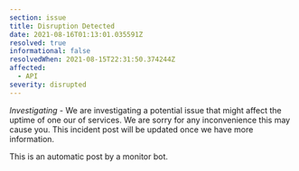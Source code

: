 ```yaml
---
section: issue
title: Disruption Detected
date: 2021-08-16T01:13:01.035591Z
resolved: true
informational: false
resolvedWhen: 2021-08-15T22:31:50.374244Z
affected:
  - API
severity: disrupted
---
```

*Investigating* - We are investigating a potential issue that might affect the uptime of one our of services. We are sorry for any inconvenience this may cause you. This incident post will be updated once we have more information.

This is an automatic post by a monitor bot.
        